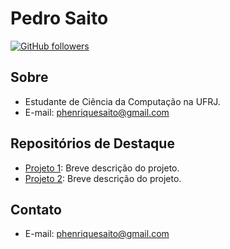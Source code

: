 # Pedro Saito

[![GitHub followers](https://img.shields.io/github/followers/seu-usuario?style=social)](https://github.com/seu-usuario)

## Sobre

- Estudante de Ciência da Computação na UFRJ.
- E-mail: phenriquesaito@gmail.com

## Repositórios de Destaque

- [Projeto 1](link-para-projeto-1): Breve descrição do projeto.
- [Projeto 2](link-para-projeto-2): Breve descrição do projeto.

## Contato

- E-mail: phenriquesaito@gmail.com
